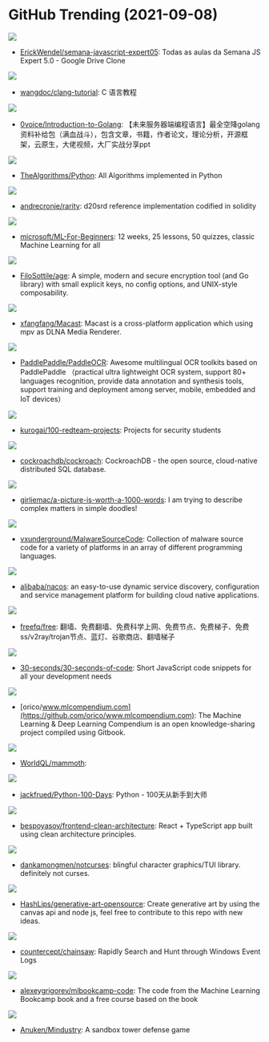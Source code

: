 # GitHub Trending (2021-09-08)

![](https://img.shields.io/badge/JavaScript-New%20219-green?style=flat-square&logo=appveyor)
- [ErickWendel/semana-javascript-expert05](https://github.com/ErickWendel/semana-javascript-expert05): Todas as aulas da Semana JS Expert 5.0 - Google Drive Clone

![](https://img.shields.io/badge/none-New%20207-green?style=flat-square&logo=appveyor)
- [wangdoc/clang-tutorial](https://github.com/wangdoc/clang-tutorial): C 语言教程

![](https://img.shields.io/badge/none-New%20226-green?style=flat-square&logo=appveyor)
- [0voice/Introduction-to-Golang](https://github.com/0voice/Introduction-to-Golang): 【未来服务器端编程语言】最全空降golang资料补给包（满血战斗），包含文章，书籍，作者论文，理论分析，开源框架，云原生，大佬视频，大厂实战分享ppt

![](https://img.shields.io/badge/Python-New%20358-green?style=flat-square&logo=appveyor)
- [TheAlgorithms/Python](https://github.com/TheAlgorithms/Python): All Algorithms implemented in Python

![](https://img.shields.io/badge/Solidity-New%2073-green?style=flat-square&logo=appveyor)
- [andrecronje/rarity](https://github.com/andrecronje/rarity): d20srd reference implementation codified in solidity

![](https://img.shields.io/badge/Jupyter%20Notebook-New%20177-green?style=flat-square&logo=appveyor)
- [microsoft/ML-For-Beginners](https://github.com/microsoft/ML-For-Beginners): 12 weeks, 25 lessons, 50 quizzes, classic Machine Learning for all

![](https://img.shields.io/badge/Go-New%20373-green?style=flat-square&logo=appveyor)
- [FiloSottile/age](https://github.com/FiloSottile/age): A simple, modern and secure encryption tool (and Go library) with small explicit keys, no config options, and UNIX-style composability.

![](https://img.shields.io/badge/Python-New%20140-green?style=flat-square&logo=appveyor)
- [xfangfang/Macast](https://github.com/xfangfang/Macast): Macast is a cross-platform application which using mpv as DLNA Media Renderer.

![](https://img.shields.io/badge/Python-New%20232-green?style=flat-square&logo=appveyor)
- [PaddlePaddle/PaddleOCR](https://github.com/PaddlePaddle/PaddleOCR): Awesome multilingual OCR toolkits based on PaddlePaddle （practical ultra lightweight OCR system, support 80+ languages recognition, provide data annotation and synthesis tools, support training and deployment among server, mobile, embedded and IoT devices）

![](https://img.shields.io/badge/none-New%2073-green?style=flat-square&logo=appveyor)
- [kurogai/100-redteam-projects](https://github.com/kurogai/100-redteam-projects): Projects for security students

![](https://img.shields.io/badge/Go-New%2091-green?style=flat-square&logo=appveyor)
- [cockroachdb/cockroach](https://github.com/cockroachdb/cockroach): CockroachDB - the open source, cloud-native distributed SQL database.

![](https://img.shields.io/badge/none-New%2090-green?style=flat-square&logo=appveyor)
- [girliemac/a-picture-is-worth-a-1000-words](https://github.com/girliemac/a-picture-is-worth-a-1000-words): I am trying to describe complex matters in simple doodles!

![](https://img.shields.io/badge/Assembly-New%20277-green?style=flat-square&logo=appveyor)
- [vxunderground/MalwareSourceCode](https://github.com/vxunderground/MalwareSourceCode): Collection of malware source code for a variety of platforms in an array of different programming languages.

![](https://img.shields.io/badge/Java-New%2044-green?style=flat-square&logo=appveyor)
- [alibaba/nacos](https://github.com/alibaba/nacos): an easy-to-use dynamic service discovery, configuration and service management platform for building cloud native applications.

![](https://img.shields.io/badge/none-New%20159-green?style=flat-square&logo=appveyor)
- [freefq/free](https://github.com/freefq/free): 翻墙、免费翻墙、免费科学上网、免费节点、免费梯子、免费ss/v2ray/trojan节点、蓝灯、谷歌商店、翻墙梯子

![](https://img.shields.io/badge/JavaScript-New%20444-green?style=flat-square&logo=appveyor)
- [30-seconds/30-seconds-of-code](https://github.com/30-seconds/30-seconds-of-code): Short JavaScript code snippets for all your development needs

![](https://img.shields.io/badge/none-New%2044-green?style=flat-square&logo=appveyor)
- [orico/www.mlcompendium.com](https://github.com/orico/www.mlcompendium.com): The Machine Learning & Deep Learning Compendium is an open knowledge-sharing project compiled using Gitbook.

![](https://img.shields.io/badge/Java-New%2071-green?style=flat-square&logo=appveyor)
- [WorldQL/mammoth](https://github.com/WorldQL/mammoth): 

![](https://img.shields.io/badge/Python-New%2093-green?style=flat-square&logo=appveyor)
- [jackfrued/Python-100-Days](https://github.com/jackfrued/Python-100-Days): Python - 100天从新手到大师

![](https://img.shields.io/badge/TypeScript-New%20223-green?style=flat-square&logo=appveyor)
- [bespoyasov/frontend-clean-architecture](https://github.com/bespoyasov/frontend-clean-architecture): React + TypeScript app built using clean architecture principles.

![](https://img.shields.io/badge/C-New%2092-green?style=flat-square&logo=appveyor)
- [dankamongmen/notcurses](https://github.com/dankamongmen/notcurses): blingful character graphics/TUI library. definitely not curses.

![](https://img.shields.io/badge/JavaScript-New%20122-green?style=flat-square&logo=appveyor)
- [HashLips/generative-art-opensource](https://github.com/HashLips/generative-art-opensource): Create generative art by using the canvas api and node js, feel free to contribute to this repo with new ideas.

![](https://img.shields.io/badge/Rust-New%2085-green?style=flat-square&logo=appveyor)
- [countercept/chainsaw](https://github.com/countercept/chainsaw): Rapidly Search and Hunt through Windows Event Logs

![](https://img.shields.io/badge/Jupyter%20Notebook-New%20165-green?style=flat-square&logo=appveyor)
- [alexeygrigorev/mlbookcamp-code](https://github.com/alexeygrigorev/mlbookcamp-code): The code from the Machine Learning Bookcamp book and a free course based on the book

![](https://img.shields.io/badge/Java-New%20309-green?style=flat-square&logo=appveyor)
- [Anuken/Mindustry](https://github.com/Anuken/Mindustry): A sandbox tower defense game

